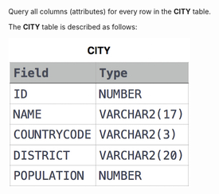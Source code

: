 Query all columns (attributes) for every row in the **CITY** table.

The **CITY** table is described as follows:

<img src="res/CITY.jpg">
